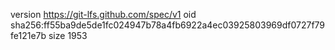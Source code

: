 version https://git-lfs.github.com/spec/v1
oid sha256:ff55ba9de5de1fc024947b78a4fb6922a4ec03925803969df0727f79fe121e7b
size 1953
